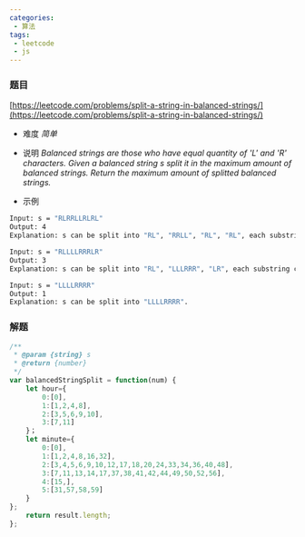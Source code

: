 ```yaml
---
categories:
 - 算法
tags:
 - leetcode
 - js
---
```


### 题目 
 [https://leetcode.com/problems/split-a-string-in-balanced-strings/](https://leetcode.com/problems/split-a-string-in-balanced-strings/)

 - 难度
 *简单*
 - 说明
*Balanced strings are those who have equal quantity of 'L' and 'R' characters.*
*Given a balanced string s split it in the maximum amount of balanced strings.*
*Return the maximum amount of splitted balanced strings.*

 - 示例

``` bash
Input: s = "RLRRLLRLRL"
Output: 4
Explanation: s can be split into "RL", "RRLL", "RL", "RL", each substring contains same number of 'L' and 'R'.
 ```

``` bash
Input: s = "RLLLLRRRLR"
Output: 3
Explanation: s can be split into "RL", "LLLRRR", "LR", each substring contains same number of 'L' and 'R'.
 ```
```bash
Input: s = "LLLLRRRR"
Output: 1
Explanation: s can be split into "LLLLRRRR".
```
### 解题

``` js
/**
 * @param {string} s
 * @return {number}
 */
var balancedStringSplit = function(num) {
    let hour={
        0:[0],
        1:[1,2,4,8],
        2:[3,5,6,9,10],
        3:[7,11]
    }；
    let minute={
        0:[0],
        1:[1,2,4,8,16,32],
        2:[3,4,5,6,9,10,12,17,18,20,24,33,34,36,40,48],
        3:[7,11,13,14,17,37,38,41,42,44,49,50,52,56],
        4:[15,],
        5:[31,57,58,59]
    }
};
    return result.length;
};
```
